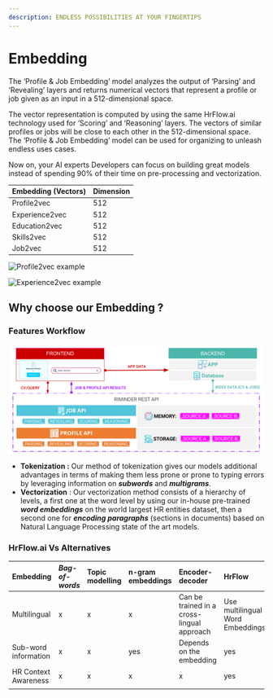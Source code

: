 ```yaml
---
description: ENDLESS POSSIBILITIES AT YOUR FINGERTIPS
---
```


# Embedding

The ‘Profile & Job Embedding’ model analyzes the output of ‘Parsing’ and ‘Revealing’ layers and returns numerical vectors that represent a profile or job given as an input in a 512-dimensional space. 

The vector representation is computed by using the same HrFlow.ai technology used for ‘Scoring’ and ‘Reasoning’ layers. The vectors of similar profiles or jobs will be close to each other in the 512-dimensional space. The ‘Profile & Job Embedding’ model can be used for organizing to unleash endless uses cases. 

Now on, your AI experts Developers can focus on building great models instead of spending 90% of their time on pre-processing and vectorization.

| Embedding \(Vectors\) | Dimension |
| :--- | :--- |
| Profile2vec | 512 |
| Experience2vec | 512 |
| Education2vec | 512 |
| Skills2vec | 512 |
| Job2vec | 512 |

![Profile2vec example](https://lh3.googleusercontent.com/JXagdsThZxaEKwjE83-QrJXjB1r1tk2-KmdBzb94X_a238-5bNtwHuDi-PUA4_cVBkpaCie1uil6lPDNhdggpZhkgiZBYQGe4iKRRGo13XvyYgzuG9Vw_fv72LiYrg2am9MIrPnkwlQ)



![Experience2vec example](https://lh4.googleusercontent.com/cLvklbMDn7YyRNAZjZJ7KeYGnam3XoZTGeV6ERvwkRM2VDerwCmBkoUZpj36MMXXHSHICpSZZH0zS4iygt0X_hJ-nhaxud0F3ZWUEhNLiO7IX7U1o_MZN2Ouy_QEnY2P6ytxZOZZAAk)

## **Why choose our Embedding ?**

### Features Workflow

![Embedding Workflow](../.gitbook/assets/image%20%281%29.png)

* **Tokenization :** Our method of tokenization gives our models additional advantages in terms of making them less prone or prone to typing errors by leveraging  information on _**subwords**_ and _**multigrams**._
* **Vectorization** : Our vectorization method consists of a hierarchy of levels, a first one at the word level by using our in-house pre-trained _**word embeddings**_ on the world largest HR entities dataset, then a second one for _**encoding paragraphs**_ \(sections in documents\) based on Natural Language Processing state of the art models.



### **HrFlow.ai Vs Alternatives**

| **Embedding** | _Bag-of-words_ | **Topic modelling** | n-gram embeddings | **Encoder-decoder** | HrFlow |
| :--- | :--- | :--- | :--- | :--- | :--- |
| Multilingual |        x  |        x  |        x  | Can be trained in a cross-lingual approach | Use multilingual Word Embeddings  |
| Sub-word information |        x  |        x  |       yes | Depends on the embedding |       yes |
| HR Context Awareness |        x  |        x  |        x  |        x  |       yes |
|  |  |  |  |  |  |

